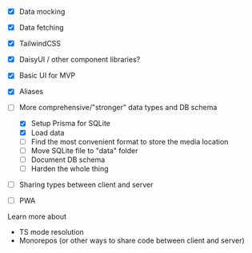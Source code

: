 - [x] Data mocking
- [x] Data fetching
- [x] TailwindCSS
- [x] DaisyUI / other component libraries?

- [x] Basic UI for MVP
- [x] Aliases

- [ ] More comprehensive/"stronger" data types and DB schema
  - [x] Setup Prisma for SQLite
  - [x] Load data
  - [ ] Find the most convenient format to store the media location
  - [ ] Move SQLite file to "data" folder
  - [ ] Document DB schema
  - [ ] Harden the whole thing
- [ ] Sharing types between client and server

- [ ] PWA

Learn more about

- TS mode resolution
- Monorepos (or other ways to share code between client and server)
